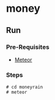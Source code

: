 # money

## Run

### Pre-Requisites

- [Meteor](https://www.meteor.com/install)

### Steps

```
# cd moneyrain
# meteor
```

